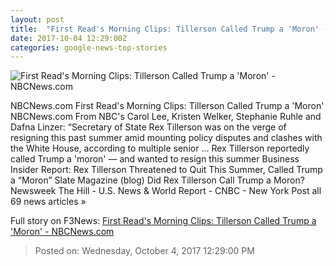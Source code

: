 ```yaml
---
layout: post
title:  "First Read's Morning Clips: Tillerson Called Trump a 'Moron' - NBCNews.com"
date: 2017-10-04 12:29:00Z
categories: google-news-top-stories
---
```


![First Read's Morning Clips: Tillerson Called Trump a 'Moron' - NBCNews.com](https://media1.s-nbcnews.com/j/newscms/2017_38/2158761/170918-rex-tillerson-london-se-1132p_cc8a9a090d90e02767c42177a6ee20fe.nbcnews-fp-1200-630.jpg)

NBCNews.com First Read's Morning Clips: Tillerson Called Trump a 'Moron' NBCNews.com From NBC's Carol Lee, Kristen Welker, Stephanie Ruhle and Dafna Linzer: “Secretary of State Rex Tillerson was on the verge of resigning this past summer amid mounting policy disputes and clashes with the White House, according to multiple senior ... Rex Tillerson reportedly called Trump a 'moron' — and wanted to resign this summer Business Insider Report: Rex Tillerson Threatened to Quit This Summer, Called Trump a “Moron” Slate Magazine (blog) Did Rex Tillerson Call Trump a Moron? Newsweek The Hill - U.S. News & World Report - CNBC - New York Post all 69 news articles »


Full story on F3News: [First Read's Morning Clips: Tillerson Called Trump a 'Moron' - NBCNews.com](http://www.f3nws.com/n/XmcnGE)

> Posted on: Wednesday, October 4, 2017 12:29:00 PM
